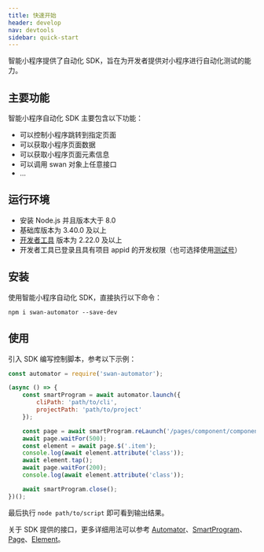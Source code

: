 ```yaml
---
title: 快速开始
header: develop
nav: devtools
sidebar: quick-start
---
```


智能小程序提供了自动化 SDK，旨在为开发者提供对小程序进行自动化测试的能力。

## 主要功能
智能小程序自动化 SDK 主要包含以下功能：

- 可以控制小程序跳转到指定页面
- 可以获取小程序页面数据
- 可以获取小程序页面元素信息
- 可以调用 swan 对象上任意接口
- ...

## 运行环境
- 安装 Node.js 并且版本大于 8.0
- 基础库版本为 3.40.0 及以上
- [开发者工具](https://smartprogram.baidu.com/docs/develop/devtools/history/) 版本为 2.22.0 及以上
- 开发者工具已登录且具有项目 appid 的开发权限（也可选择使用[测试号](https://smartprogram.baidu.com/docs/develop/tutorial/testapp/)）

## 安装
使用智能小程序自动化 SDK，直接执行以下命令：

```
npm i swan-automator --save-dev
```

## 使用
引入 SDK 编写控制脚本，参考以下示例：

```js
const automator = require('swan-automator');

(async () => {
    const smartProgram = await automator.launch({
        cliPath: 'path/to/cli',
        projectPath: 'path/to/project'
    });

    const page = await smartProgram.reLaunch('/pages/component/component');
    await page.waitFor(500);
    const element = await page.$('.item');
    console.log(await element.attribute('class'));
    await element.tap();
    await page.waitFor(200);
    console.log(await element.attribute('class'));

    await smartProgram.close();
})();
```

最后执行 `node path/to/script` 即可看到输出结果。

关于 SDK 提供的接口，更多详细用法可以参考 [Automator](../automator/connect/)、[SmartProgram](../smartprogram/pageStack/)、[Page](../page/path/)、[Element](../element/tagName/)。
